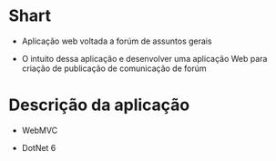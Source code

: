 # Shart

- Aplicação web voltada a forúm de assuntos gerais

- O intuito dessa aplicação e desenvolver uma aplicação Web para criação de publicação de comunicação de forúm

# Descrição da aplicação

- WebMVC

- DotNet 6
